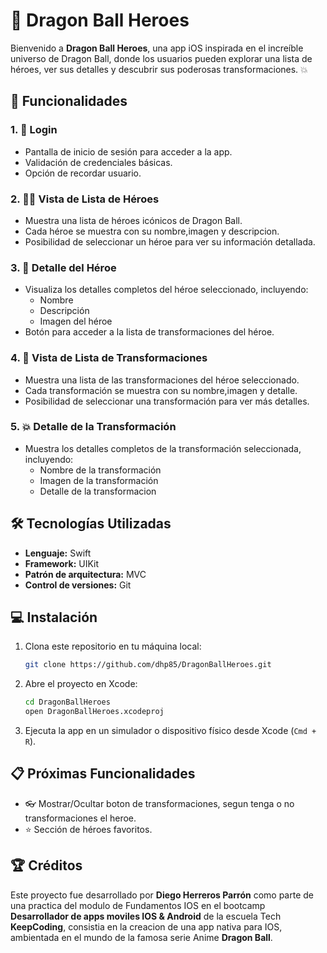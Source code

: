# 🐉 Dragon Ball Heroes

Bienvenido a **Dragon Ball Heroes**, una app iOS inspirada en el increíble universo de Dragon Ball, donde los usuarios pueden explorar una lista de héroes, ver sus detalles y descubrir sus poderosas transformaciones. 💥

## 🚀 Funcionalidades

### 1. 🔐 **Login**
   - Pantalla de inicio de sesión para acceder a la app.
   - Validación de credenciales básicas.
   - Opción de recordar usuario.

### 2. 🦸‍♂️ **Vista de Lista de Héroes**
   - Muestra una lista de héroes icónicos de Dragon Ball.
   - Cada héroe se muestra con su nombre,imagen y descripcion.
   - Posibilidad de seleccionar un héroe para ver su información detallada.

### 3. 📜 **Detalle del Héroe**
   - Visualiza los detalles completos del héroe seleccionado, incluyendo:
     - Nombre
     - Descripción
     - Imagen del héroe
   - Botón para acceder a la lista de transformaciones del héroe.

### 4. 🔄 **Vista de Lista de Transformaciones**
   - Muestra una lista de las transformaciones del héroe seleccionado.
   - Cada transformación se muestra con su nombre,imagen y detalle.
   - Posibilidad de seleccionar una transformación para ver más detalles.

### 5. 💥 **Detalle de la Transformación**
   - Muestra los detalles completos de la transformación seleccionada, incluyendo:
     - Nombre de la transformación
     - Imagen de la transformación
     - Detalle de la transformacion

## 🛠️ Tecnologías Utilizadas

- **Lenguaje:** Swift
- **Framework:** UIKit
- **Patrón de arquitectura:** MVC 
- **Control de versiones:** Git

## 💻 Instalación

1. Clona este repositorio en tu máquina local:

   ```bash
   git clone https://github.com/dhp85/DragonBallHeroes.git
   ```

2. Abre el proyecto en Xcode:

   ```bash
   cd DragonBallHeroes
   open DragonBallHeroes.xcodeproj
   ```

3. Ejecuta la app en un simulador o dispositivo físico desde Xcode (`Cmd + R`).

## 📋 Próximas Funcionalidades

- 👓 Mostrar/Ocultar boton de transformaciones, segun tenga o no transformaciones el heroe.
- ⭐ Sección de héroes favoritos.



## 🏆 Créditos

Este proyecto fue desarrollado por **Diego Herreros Parrón** como parte de una practica del modulo de Fundamentos IOS en el bootcamp **Desarrollador de apps moviles IOS & Android** de la escuela Tech **KeepCoding**, consistia en la creacion de una app nativa para IOS, ambientada en el mundo de la famosa serie Anime **Dragon Ball**.
